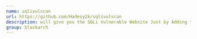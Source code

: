 ```yaml
---
name: sqlivulscan
url: https://github.com/Hadesy2k/sqlivulscan
description: will give you the SQLi Vulnerable Website Just by Adding the Dork. URL : https://github.com/Hadesy2k/sqlivulscan Groups : blackarch blackarch-scanner blackarch-webapp
group: blackarch
---
```


